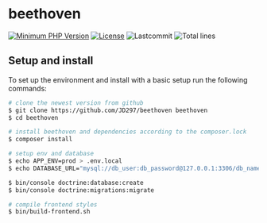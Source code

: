 # beethoven

[![Minimum PHP Version](https://img.shields.io/badge/php-7.4-8892bf.svg)](https://php.net/)
[![License](https://img.shields.io/github/license/jd297/beethoven.svg)](https://github.com/JD297/beethoven/blob/master/LICENSE.md)
![Lastcommit](https://img.shields.io/github/last-commit/jd297/beethoven.svg)
![Total lines](https://img.shields.io/tokei/lines/github/jd297/beethoven)

## Setup and install

To set up the environment and install with a basic setup run the following commands:

``` bash
# clone the newest version from github
$ git clone https://github.com/JD297/beethoven beethoven
$ cd beethoven

# install beethoven and dependencies according to the composer.lock
$ composer install

# setup env and database
$ echo APP_ENV=prod > .env.local
$ echo DATABASE_URL="mysql://db_user:db_password@127.0.0.1:3306/db_name?serverVersion=5.7" >> .env.local

$ bin/console doctrine:database:create
$ bin/console doctrine:migrations:migrate

# compile frontend styles
$ bin/build-frontend.sh
```
